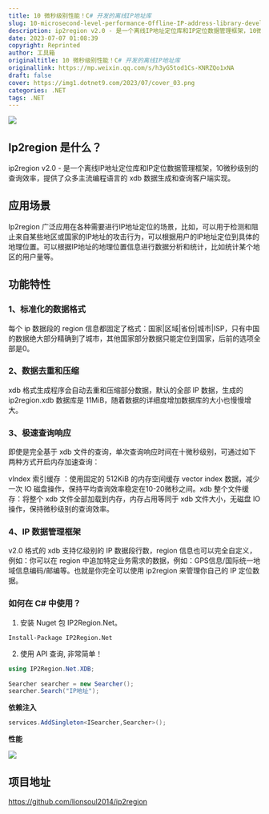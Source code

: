 ```yaml
---
title: 10 微秒级别性能！C# 开发的离线IP地址库
slug: 10-microsecond-level-performance-Offline-IP-address-library-developed-by-Csharp
description: ip2region v2.0 - 是一个离线IP地址定位库和IP定位数据管理框架，10微秒级别的查询效率，提供了众多主流编程语言的 xdb 数据生成和查询客户端实现。
date: 2023-07-07 01:08:39
copyright: Reprinted
author: 工具箱
originaltitle: 10 微秒级别性能！C# 开发的离线IP地址库
originallink: https://mp.weixin.qq.com/s/h3yG5tod1Cs-KNRZQo1xNA
draft: false
cover: https://img1.dotnet9.com/2023/07/cover_03.png
categories: .NET
tags: .NET
---
```


![](https://img1.dotnet9.com/2023/07/cover_03.png)

## Ip2region 是什么？

ip2region v2.0 - 是一个离线IP地址定位库和IP定位数据管理框架，10微秒级别的查询效率，提供了众多主流编程语言的 xdb 数据生成和查询客户端实现。

## 应用场景

Ip2region 广泛应用在各种需要进行IP地址定位的场景，比如，可以用于检测和阻止来自某些地区或国家的IP地址的攻击行为，可以根据用户的IP地址定位到具体的地理位置。可以根据IP地址的地理位置信息进行数据分析和统计，比如统计某个地区的用户量等。

## 功能特性

### 1、标准化的数据格式

每个 ip 数据段的 region 信息都固定了格式：国家|区域|省份|城市|ISP，只有中国的数据绝大部分精确到了城市，其他国家部分数据只能定位到国家，后前的选项全部是0。

### 2、数据去重和压缩

xdb 格式生成程序会自动去重和压缩部分数据，默认的全部 IP 数据，生成的 ip2region.xdb 数据库是 11MiB，随着数据的详细度增加数据库的大小也慢慢增大。

### 3、极速查询响应

即使是完全基于 xdb 文件的查询，单次查询响应时间在十微秒级别，可通过如下两种方式开启内存加速查询：

vIndex 索引缓存 ：使用固定的 512KiB 的内存空间缓存 vector index 数据，减少一次 IO 磁盘操作，保持平均查询效率稳定在10-20微秒之间。xdb 整个文件缓存：将整个 xdb 文件全部加载到内存，内存占用等同于 xdb 文件大小，无磁盘 IO 操作，保持微秒级别的查询效率。

### 4、IP 数据管理框架

v2.0 格式的 xdb 支持亿级别的 IP 数据段行数，region 信息也可以完全自定义，例如：你可以在 region 中追加特定业务需求的数据，例如：GPS信息/国际统一地域信息编码/邮编等。也就是你完全可以使用 ip2region 来管理你自己的 IP 定位数据。

### 如何在 C# 中使用？

1. 安装 Nuget 包 IP2Region.Net。

```shell
Install-Package IP2Region.Net
```

2. 使用 API 查询, 非常简单！

```csharp
using IP2Region.Net.XDB;
 
Searcher searcher = new Searcher();
searcher.Search("IP地址");
```

**依赖注入**

```csharp
services.AddSingleton<ISearcher,Searcher>();
```

**性能**

![](https://img1.dotnet9.com/2023/07/0301.png)

## 项目地址

https://github.com/lionsoul2014/ip2region